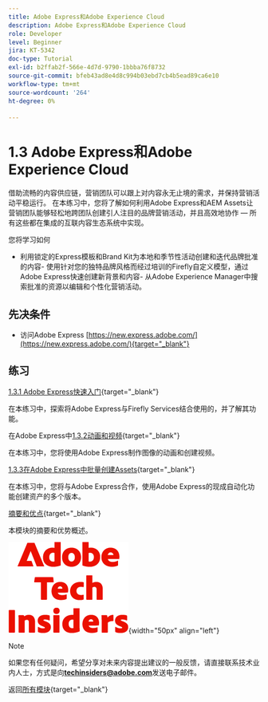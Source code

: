 ```yaml
---
title: Adobe Express和Adobe Experience Cloud
description: Adobe Express和Adobe Experience Cloud
role: Developer
level: Beginner
jira: KT-5342
doc-type: Tutorial
exl-id: b2ffab2f-566e-4d7d-9790-1bbba76f8732
source-git-commit: bfeb43ad8e4d8c994b03ebd7cb4b5ead89ca6e10
workflow-type: tm+mt
source-wordcount: '264'
ht-degree: 0%

---
```


# 1.3 Adobe Express和Adobe Experience Cloud

借助流畅的内容供应链，营销团队可以跟上对内容永无止境的需求，并保持营销活动平稳运行。 在本练习中，您将了解如何利用Adobe Express和AEM Assets让营销团队能够轻松地跨团队创建引人注目的品牌营销活动，并且高效地协作 — 所有这些都在集成的互联内容生态系统中实现。

您将学习如何

- 利用锁定的Express模板和Brand Kit为本地和季节性活动创建和迭代品牌批准的内容- 使用针对您的独特品牌风格而经过培训的Firefly自定义模型，通过Adobe Express快速创建新背景和内容- 从Adobe Experience Manager中搜索批准的资源以编辑和个性化营销活动。

## 先决条件

- 访问Adobe Express [https://new.express.adobe.com/](https://new.express.adobe.com/){target="_blank"}

## 练习

[1.3.1 Adobe Express快速入门](./ex1.md){target="_blank"}

在本练习中，探索将Adobe Express与Firefly Services结合使用的，并了解其功能。

在Adobe Express中[1.3.2动画和视频](./ex2.md){target="_blank"}

在本练习中，您将使用Adobe Express制作图像的动画和创建视频。

[1.3.3在Adobe Express中批量创建Assets](./ex3.md){target="_blank"}

在本练习中，您将与Adobe Express合作，使用Adobe Express的现成自动化功能创建资产的多个版本。

[摘要和优点](./summary.md){target="_blank"}

本模块的摘要和优势概述。

![技术内部人士](./../../../assets/images/techinsiders.png){width="50px" align="left"}

>[!NOTE]
>
>如果您有任何疑问，希望分享对未来内容提出建议的一般反馈，请直接联系技术业内人士，方式是向&#x200B;**techinsiders@adobe.com**&#x200B;发送电子邮件。

返回[所有模块](../../../overview.md){target="_blank"}
